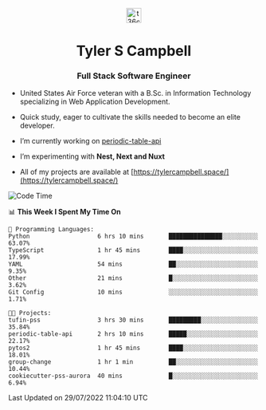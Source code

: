 <p align="center">
<a href="https://www.linkedin.com/in/t36campbell" target="blank"><img align="center" src="https://ik.imagekit.io/t36campbell/Portfolio/linkedin.png.original_m8bbGgPh6.png" alt="t36campbell" height="30" width="30" /></a>
</p>
<h1 align="center">Tyler S Campbell</h1>
<h3 align="center">Full Stack Software Engineer</h3>

* United States Air Force veteran with a B.Sc. in Information Technology specializing in Web Application Development. 

* Quick study, eager to cultivate the skills needed to become an elite developer.

* I’m currently working on [periodic-table-api](https://github.com/t36campbell/periodic-table-api)

* I’m experimenting with **Nest, Next and Nuxt**

* All of my projects are available at [https://tylercampbell.space/](https://tylercampbell.space/)

<!--START_SECTION:waka-->
![Code Time](http://img.shields.io/badge/Code%20Time-1%2C716%20hrs%2048%20mins-blue)

📊 **This Week I Spent My Time On** 

```text
💬 Programming Languages: 
Python                   6 hrs 10 mins       ███████████████░░░░░░░░░░   63.07% 
TypeScript               1 hr 45 mins        ████░░░░░░░░░░░░░░░░░░░░░   17.99% 
YAML                     54 mins             ██░░░░░░░░░░░░░░░░░░░░░░░   9.35% 
Other                    21 mins             █░░░░░░░░░░░░░░░░░░░░░░░░   3.62% 
Git Config               10 mins             ░░░░░░░░░░░░░░░░░░░░░░░░░   1.71%

🐱‍💻 Projects: 
tufin-pss                3 hrs 30 mins       █████████░░░░░░░░░░░░░░░░   35.84% 
periodic-table-api       2 hrs 10 mins       █████░░░░░░░░░░░░░░░░░░░░   22.17% 
pytos2                   1 hr 45 mins        ████░░░░░░░░░░░░░░░░░░░░░   18.01% 
group-change             1 hr 1 min          ██░░░░░░░░░░░░░░░░░░░░░░░   10.44% 
cookiecutter-pss-aurora  40 mins             █░░░░░░░░░░░░░░░░░░░░░░░░   6.94%

```


 Last Updated on 29/07/2022 11:04:10 UTC
<!--END_SECTION:waka-->
